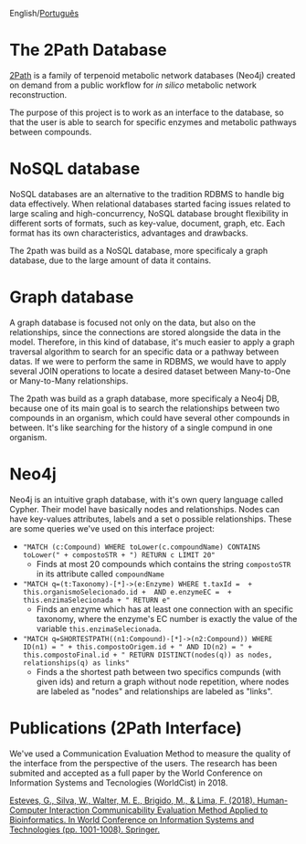 English/[Português](https://github.com/gabepk/Interface_2Path/blob/master/README.pt.md)

# The 2Path Database

[2Path](http://www.biomol.unb.br/2path) is a family of terpenoid metabolic network databases (Neo4j) created on demand from a public workflow for *in silico* metabolic network reconstruction.

The purpose of this project is to work as an interface to the database, so that the user is able to search for specific enzymes and metabolic pathways between compounds.

# NoSQL database

NoSQL databases are an alternative to the tradition RDBMS to handle big data effectively. When relational databases started facing issues related to large scaling and high-concurrency, 
NoSQL database brought flexibility in different sorts of formats, such as key-value, document, graph, etc. Each format has its own characteristics, advantages and drawbacks.

The 2path was build as a NoSQL database, more specificaly a graph database, due to the large amount of data it contains.

# Graph database

A graph database is focused not only on the data, but also on the relationships, since the connections are stored alongside the data in the model. Therefore, in this kind of 
database, it's much easier to apply a graph traversal algorithm to search for an specific data or a pathway between datas. 
If we were to perform the same in RDBMS, we would have to apply several JOIN operations to locate a desired dataset between Many-to-One or Many-to-Many relationships.

The 2path was build as a graph database, more specificaly a Neo4j DB, because one of its main goal is to search the relationships between two compounds in an organism, which could have 
several other compounds in between. It's like searching for the history of a single compund in one organism.

# Neo4j

Neo4j is an intuitive graph database, with it's own query language called Cypher. Their model have basically nodes and relationships. Nodes can have key-values attributes, labels
and a set o possible relationships.
These are some queries we've used on this interface project:
* `"MATCH (c:Compound) WHERE toLower(c.compoundName) CONTAINS toLower(" + compostoSTR + ") RETURN c LIMIT 20"`
  * Finds at most 20 compounds which contains the string `compostoSTR` in its attribute called `compoundName`
* `"MATCH q=(t:Taxonomy)-[*]->(e:Enzyme) WHERE t.taxId =  + this.organismoSelecionado.id +  AND e.enzymeEC =  + this.enzimaSelecionada + " RETURN e"`
  * Finds an enzyme which has at least one connection with an specific taxonomy, where the enzyme's EC number is exactly the value of the variable `this.enzimaSelecionada`. 
* `"MATCH q=SHORTESTPATH((n1:Compound)-[*]->(n2:Compound)) WHERE ID(n1) = " + this.compostoOrigem.id + " AND ID(n2) = " + this.compostoFinal.id + " RETURN DISTINCT(nodes(q)) as nodes, relationships(q) as links"`
  * Finds a the shortest path between two specifics compunds (with given ids) and return a graph without node repetition, where nodes are labeled as "nodes" and relationships are labeled as "links".



# Publications (2Path Interface)

We've used a Communication Evaluation Method to measure the quality of the interface from the perspective of the users. The research has been submited and accepted as a full paper by the World Conference on Information Systems and Tecnologies (WorldCist) in 2018.

[Esteves, G., Silva, W., Walter, M. E., Brigido, M., & Lima, F. (2018). Human-Computer Interaction Communicability Evaluation Method Applied to Bioinformatics. In World Conference on Information Systems and Technologies (pp. 1001-1008). Springer.](https://link.springer.com/chapter/10.1007/978-3-319-77712-2_95)
